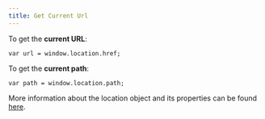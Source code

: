 ```yaml
---
title: Get Current Url
---
```

To get the **current URL**:

    var url = window.location.href;

To get the **current path**:

    var path = window.location.path;

More information about the location object and its properties can be found <a href='https://developer.mozilla.org/en-US/docs/Web/API/Window/location' target='_blank' rel='nofollow'>here</a>.